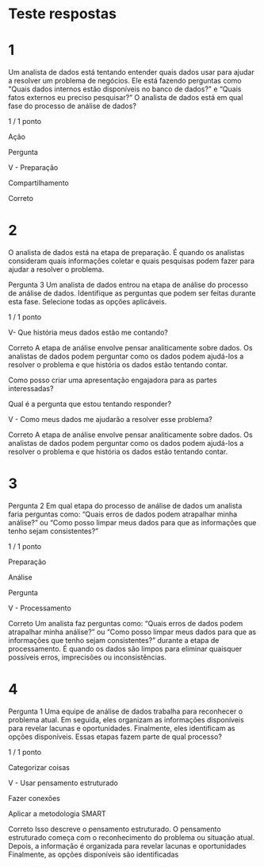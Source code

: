 # Teste respostas

# 1
Um analista de dados está tentando entender quais dados usar para ajudar a resolver um problema de negócios. Ele está fazendo perguntas como "Quais dados internos estão disponíveis no banco de dados?" e “Quais fatos externos eu preciso pesquisar?” O analista de dados está em qual fase do processo de análise de dados?

1 / 1 ponto

Ação


Pergunta


V - Preparação


Compartilhamento

Correto

# 2

O analista de dados está na etapa de preparação. É quando os analistas consideram quais informações coletar e quais pesquisas podem fazer para ajudar a resolver o problema.

Pergunta 3
Um analista de dados entrou na etapa de análise do processo de análise de dados. Identifique as perguntas que podem ser feitas durante esta fase. Selecione todas as opções aplicáveis.

1 / 1 ponto

V- Que história meus dados estão me contando?

Correto
A etapa de análise envolve pensar analiticamente sobre dados. Os analistas de dados podem perguntar como os dados podem ajudá-los a resolver o problema e que história os dados estão tentando contar.


Como posso criar uma apresentação engajadora para as partes interessadas?


Qual é a pergunta que estou tentando responder?


V - Como meus dados me ajudarão a resolver esse problema?

Correto
A etapa de análise envolve pensar analiticamente sobre dados. Os analistas de dados podem perguntar como os dados podem ajudá-los a resolver o problema e que história os dados estão tentando contar.

# 3 

Pergunta 2
Em qual etapa do processo de análise de dados um analista faria perguntas como: “Quais erros de dados podem atrapalhar minha análise?” ou “Como posso limpar meus dados para que as informações que tenho sejam consistentes?”

1 / 1 ponto

Preparação


Análise


Pergunta


V - Processamento

Correto
Um analista faz perguntas como: “Quais erros de dados podem atrapalhar minha análise?” ou “Como posso limpar meus dados para que as informações que tenho sejam consistentes?” durante a etapa de processamento. É quando os dados são limpos para eliminar quaisquer possíveis erros, imprecisões ou inconsistências.

# 4

Pergunta 1
Uma equipe de análise de dados trabalha para reconhecer o problema atual. Em seguida, eles organizam as informações disponíveis para revelar lacunas e oportunidades. Finalmente, eles identificam as opções disponíveis. Essas etapas fazem parte de qual processo?

1 / 1 ponto

Categorizar coisas


V - Usar pensamento estruturado


Fazer conexões


Aplicar a metodologia SMART

Correto
Isso descreve o pensamento estruturado. O pensamento estruturado começa com o reconhecimento do problema ou situação atual. Depois, a informação é organizada para revelar lacunas e oportunidades Finalmente, as opções disponíveis são identificadas 